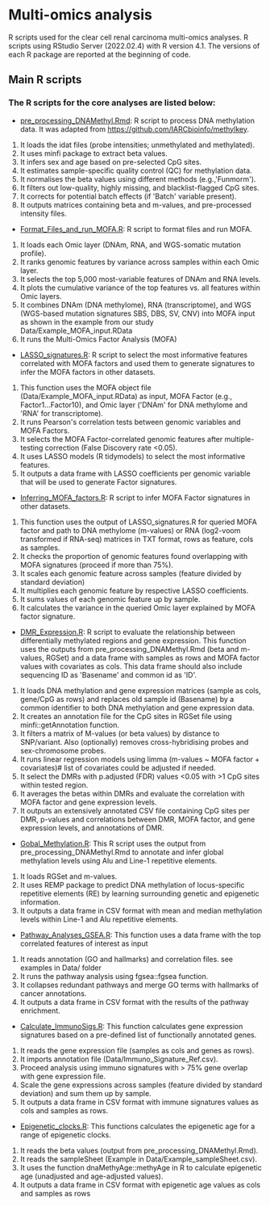 # Multi-omics analysis

R scripts used for the clear cell renal carcinoma multi-omics analyses.
R scripts using RStudio Server (2022.02.4) with R version 4.1.
The versions of each R package are reported at the beginning of code. 

## Main R scripts

### The R scripts for the core analyses are listed below:

- [pre_processing_DNAMethyl.Rmd](MainAnalysis_code/pre_processing_DNAMethyl.Rmd): R script to process DNA methylation data. 
It was adapted from https://github.com/IARCbioinfo/methylkey.
1. It loads the idat files (probe intensities; unmethylated and methylated).
2. It uses minfi package to extract beta values.
3. It infers sex and age based on pre-selected CpG sites. 
4. It estimates sample-specific quality control (QC) for methylation data.
5. It normalises the beta values using different methods (e.g.,'Funmorm').
6. It filters out low-quality, highly missing, and blacklist-flagged CpG sites.
7. It corrects for potential batch effects (if 'Batch' variable present).
8. It outputs matrices containing beta and m-values, and pre-processed intensity files.


- [Format_Files_and_run_MOFA.R](MainAnalysis_code/Format_Files_and_run_MOFA.R): R script to format files and run MOFA.
1. It loads each Omic layer (DNAm, RNA, and WGS-somatic mutation profile).
2. It ranks genomic features by variance across samples within each Omic layer.
3. It selects the top 5,000 most-variable features of DNAm and RNA levels.
4. It plots the cumulative variance of the top features vs. all features within Omic layers.
5. It combines DNAm (DNA methylome), RNA (transcriptome), and WGS (WGS-based mutation signatures SBS, DBS, SV, CNV) into MOFA input as shown in the example from our study  Data/Example_MOFA_input.RData 
6. It runs the Multi-Omics Factor Analysis (MOFA)


- [LASSO_signatures.R](MainAnalysis_code/LASSO_signatures.R): R script to select the most informative features correlated with MOFA factors and used them to generate signatures to infer the MOFA factors in other datasets.
1. This function uses the MOFA object file (Data/Example_MOFA_input.RData) as input, MOFA Factor (e.g., Factor1...Factor10), and Omic layer ('DNAm' for DNA methylome and 'RNA' for transcriptome).
2. It runs Pearson's correlation tests between genomic variables and MOFA Factors.
3. It selects the MOFA Factor-correlated genomic features after multiple-testing correction (False Discovery rate <0.05).
4. It uses LASSO models (R tidymodels) to select the most informative features.
5. It outputs a data frame with LASSO coefficients per genomic variable that will be used to generate Factor signatures.


- [Inferring_MOFA_factors.R](MainAnalysis_code/Inferring_MOFA_factors.R): R script to infer MOFA Factor signatures in other datasets.
1. This function uses the output of LASSO_signatures.R for queried MOFA factor and path to DNA methylome (m-values) or RNA (log2-voom transformed if RNA-seq) matrices in TXT format, rows as feature, cols as samples.
2. It checks the proportion of genomic features found overlapping with MOFA signatures (proceed if more than 75%).
3. It scales each genomic feature across samples (feature divided by standard deviation)
4. It multiplies each genomic feature by respective LASSO coefficients.
5. It sums values of each genomic feature up by sample.
6. It calculates the variance in the queried Omic layer explained by MOFA factor signature.


- [DMR_Expression.R](MainAnalysis_code/DMR_Expression.R): R script to evaluate the relationship between differentially methylated regions and gene expression.
This function uses the outputs from pre_processing_DNAMethyl.Rmd (beta and m-values, RGSet) and a data frame with samples as rows and MOFA factor values with covariates as cols. This data frame should also include sequencing ID as 'Basename' and common id as 'ID'.
1. It loads DNA methylation and gene expression matrices (sample as cols, gene/CpG as rows) and replaces old sample id (Basename) by a common identifier to both DNA methylation and gene expression data. 
2. It creates an annotation file for the CpG sites in RGSet file using minfi::getAnnotation function.
3. It filters a matrix of M-values (or beta values) by distance to SNP/variant. Also (optionally) removes cross-hybridising probes and sex-chromosome probes.
4. It runs linear regression models using limma (m-values ~ MOFA factor + covariates)# list of covariates could be adjusted if needed.
5. It select the DMRs with p.adjusted (FDR) values <0.05 with >1 CpG sites within tested region.
6. It averages the betas within DMRs and evaluate the correlation with MOFA factor and gene expression levels.
7. It outputs an extensively annotated CSV file containing CpG sites per DMR, p-values and correlations between DMR, MOFA factor, and gene expression levels, and annotations of DMR.


- [Gobal_Methylation.R](MainAnalysis_code/Gobal_Methylation.R): This R script uses the output from pre_processing_DNAMethyl.Rmd to annotate and infer global methylation levels using Alu and Line-1 repetitive elements.
1. It loads RGSet and m-values.
2. It uses REMP package to predict DNA methylation of locus-specific repetitive elements (RE) by learning surrounding genetic and epigenetic information.
3. It outputs a data frame in CSV format with mean and median methylation levels within Line-1 and Alu repetitive elements.


- [Pathway_Analyses_GSEA.R](MainAnalysis_code/Pathway_Analyses_GSEA.R): This function uses a data frame with the top correlated features of interest as input
1. It reads annotation (GO and hallmarks) and correlation files. see examples in Data/ folder
2. It runs the pathway analysis using fgsea::fgsea function.
3. It collapses redundant pathways and merge GO terms with hallmarks of cancer annotations.
4. It outputs a data frame in CSV format with the results of the pathway enrichment.


- [Calculate_ImmunoSigs.R](MainAnalysis_code/Calculate_ImmunoSigs.R): This function calculates gene expression signatures based on a pre-defined list of functionally annotated genes.
1. It reads the gene expression file (samples as cols and genes as rows).
2. It imports annotation file (Data/Immuno_Signature_Ref.csv).
3. Proceed analysis using immuno signatures with > 75% gene overlap with gene expression file.
4. Scale the gene expressions across samples (feature divided by standard deviation) and sum them up by sample.
4. It outputs a data frame in CSV format with immune signatures values as cols and samples as rows.


- [Epigenetic_clocks.R](MainAnalysis_code/Epigenetic_clocks.R): This functions calculates the epigenetic age for a range of epigenetic clocks.
1. It reads the beta values (output from pre_processing_DNAMethyl.Rmd).
2. It reads the sampleSheet (Example in Data/Example_sampleSheet.csv).
3. It uses the function dnaMethyAge::methyAge in R to calculate epigenetic age (unadjusted and age-adjusted values).
4. It outputs a data frame in CSV format with epigenetic age values as cols and samples as rows











